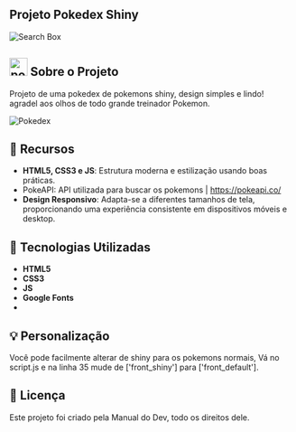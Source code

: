 ## Projeto Pokedex Shiny

![Search Box](https://img.shields.io/badge/HTML-Js-orange)

## <a href="https://emoji.gg/emoji/pokeball"><img src="https://cdn3.emoji.gg/emojis/pokeball.png" width="32px" height="32px" alt="pokeball"></a> Sobre o Projeto

Projeto de uma pokedex de pokemons shiny, design simples e lindo! agradel aos olhos de todo grande treinador Pokemon.

![Pokedex](https://imgur.com/UJYm3RS.gif)

## 🎨 Recursos

- **HTML5, CSS3 e JS**: Estrutura moderna e estilização usando boas práticas.
- PokeAPI: API utilizada para buscar os pokemons | https://pokeapi.co/
- **Design Responsivo**: Adapta-se a diferentes tamanhos de tela, proporcionando uma experiência consistente em dispositivos móveis e desktop.
## 🚀 Tecnologias Utilizadas

- **HTML5**
- **CSS3**
- **JS**
- **Google Fonts**
- 
## 💡 Personalização

Você pode facilmente alterar de shiny para os pokemons normais, Vá no script.js e na linha 35 mude de ['front_shiny'] para ['front_default'].

## 📝 Licença

Este projeto foi criado pela Manual do Dev, todo os direitos dele.

